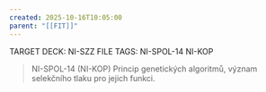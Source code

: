 ```yaml
---
created: 2025-10-16T10:05:00
parent: "[[FIT]]"
---
```


TARGET DECK: NI-SZZ
FILE TAGS: NI-SPOL-14 NI-KOP

> NI-SPOL-14 (NI-KOP)
> Princip genetických algoritmů, význam selekčního tlaku pro jejich funkci.
